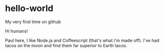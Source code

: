 # hello-world
My very first time on github

Hi humans!

Paul here, I like Node.ja and Coffeescript (that's what i'm made off).
I've had tacos on the moon and find them far superior to Earth tacos.
